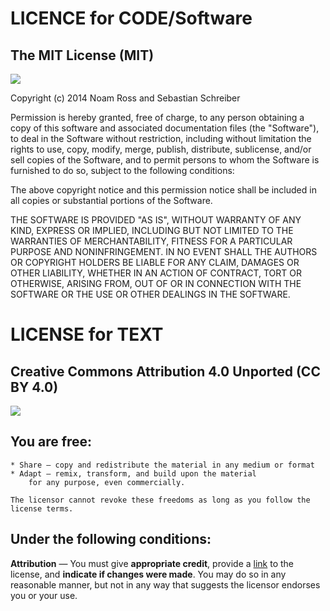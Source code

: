 # LICENCE for CODE/Software

## The MIT License (MIT)

![](https://img.shields.io/packagist/l/doctrine/orm.svg)

Copyright (c) 2014 Noam Ross and Sebastian Schreiber

Permission is hereby granted, free of charge, to any person obtaining a copy
of this software and associated documentation files (the "Software"), to deal
in the Software without restriction, including without limitation the rights
to use, copy, modify, merge, publish, distribute, sublicense, and/or sell
copies of the Software, and to permit persons to whom the Software is
furnished to do so, subject to the following conditions:

The above copyright notice and this permission notice shall be included in all
copies or substantial portions of the Software.

THE SOFTWARE IS PROVIDED "AS IS", WITHOUT WARRANTY OF ANY KIND, EXPRESS OR
IMPLIED, INCLUDING BUT NOT LIMITED TO THE WARRANTIES OF MERCHANTABILITY,
FITNESS FOR A PARTICULAR PURPOSE AND NONINFRINGEMENT. IN NO EVENT SHALL THE
AUTHORS OR COPYRIGHT HOLDERS BE LIABLE FOR ANY CLAIM, DAMAGES OR OTHER
LIABILITY, WHETHER IN AN ACTION OF CONTRACT, TORT OR OTHERWISE, ARISING FROM,
OUT OF OR IN CONNECTION WITH THE SOFTWARE OR THE USE OR OTHER DEALINGS IN THE
SOFTWARE.

# LICENSE for TEXT 

## Creative Commons Attribution 4.0 Unported (CC BY 4.0)

[![](https://licensebuttons.net/l/by/3.0/80x15.png)](http://creativecommons.org/licenses/by/4.0/)

## You are free:

 
    * Share — copy and redistribute the material in any medium or format
    * Adapt — remix, transform, and build upon the material
		for any purpose, even commercially.

    The licensor cannot revoke these freedoms as long as you follow the license terms.

## Under the following conditions:

**Attribution** — You must give **appropriate credit**, provide a [link](http://creativecommons.org/licenses/by/4.0/) to the license, and **indicate if changes were made**. You may do so in any reasonable manner, but not in any way that suggests the licensor endorses you or your use. 



